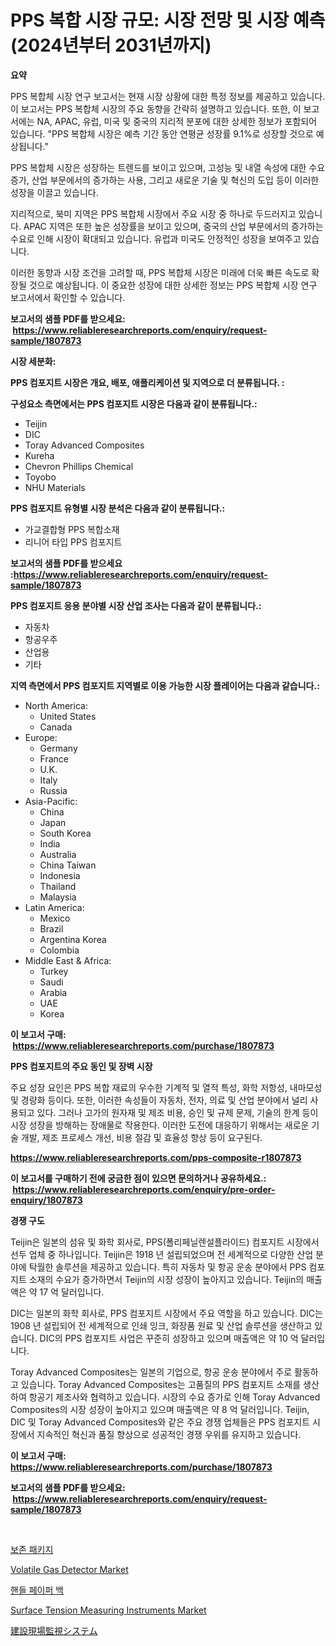 <p><h1>PPS 복합 시장 규모: 시장 전망 및 시장 예측 (2024년부터 2031년까지)</h1></p><p><strong>요약</strong></p>
<p><p>PPS 복합체 시장 연구 보고서는 현재 시장 상황에 대한 특정 정보를 제공하고 있습니다. 이 보고서는 PPS 복합체 시장의 주요 동향을 간략히 설명하고 있습니다. 또한, 이 보고서에는  NA, APAC, 유럽, 미국 및 중국의 지리적 분포에 대한 상세한 정보가 포함되어 있습니다. "PPS 복합체 시장은 예측 기간 동안 연평균 성장률 9.1%로 성장할 것으로 예상됩니다."</p><p>PPS 복합체 시장은 성장하는 트렌드를 보이고 있으며, 고성능 및 내열 속성에 대한 수요 증가, 산업 부문에서의 증가하는 사용, 그리고 새로운 기술 및 혁신의 도입 등이 이러한 성장을 이끌고 있습니다.</p><p>지리적으로, 북미 지역은 PPS 복합체 시장에서 주요 시장 중 하나로 두드러지고 있습니다. APAC 지역은 또한 높은 성장률을 보이고 있으며, 중국의 산업 부문에서의 증가하는 수요로 인해 시장이 확대되고 있습니다. 유럽과 미국도 안정적인 성장을 보여주고 있습니다.</p><p>이러한 동향과 시장 조건을 고려할 때, PPS 복합체 시장은 미래에 더욱 빠른 속도로 확장될 것으로 예상됩니다. 이 중요한 성장에 대한 상세한 정보는 PPS 복합체 시장 연구 보고서에서 확인할 수 있습니다.</p></p>
<p><strong>보고서의 샘플 PDF를 받으세요: &nbsp;<a href="https://www.reliableresearchreports.com/enquiry/request-sample/1807873">https://www.reliableresearchreports.com/enquiry/request-sample/1807873</a></strong></p>
<p><strong>시장 세분화:</strong></p>
<p><strong> PPS 컴포지트 시장은 개요, 배포, 애플리케이션 및 지역으로 더 분류됩니다. :</strong></p>
<p><strong>구성요소 측면에서는 PPS 컴포지트 시장은 다음과 같이 분류됩니다.:</strong></p>
<p><ul><li>Teijin</li><li>DIC</li><li>Toray Advanced Composites</li><li>Kureha</li><li>Chevron Phillips Chemical</li><li>Toyobo</li><li>NHU Materials</li></ul></p>
<p><strong> PPS 컴포지트 유형별 시장 분석은 다음과 같이 분류됩니다.:</strong></p>
<p><ul><li>가교결합형 PPS 복합소재</li><li>리니어 타입 PPS 컴포지트</li></ul></p>
<p><strong>보고서의 샘플 PDF를 받으세요 :<a href="https://www.reliableresearchreports.com/enquiry/request-sample/1807873">https://www.reliableresearchreports.com/enquiry/request-sample/1807873</a></strong></p>
<p><strong> PPS 컴포지트 응용 분야별 시장 산업 조사는 다음과 같이 분류됩니다.:</strong></p>
<p><ul><li>자동차</li><li>항공우주</li><li>산업용</li><li>기타</li></ul></p>
<p><strong>지역 측면에서 PPS 컴포지트 지역별로 이용 가능한 시장 플레이어는 다음과 같습니다.:</strong></p>
<p><ul>
    <li>
        North America:
        <ul>
            <li>United States</li>
            <li>Canada</li>
        </ul>
    </li>
    <li>
        Europe:
        <ul>
            <li>Germany</li>
            <li>France</li>
            <li>U.K.</li>
            <li>Italy</li>
            <li>Russia</li>
        </ul>
    </li>
    <li>
        Asia-Pacific:
        <ul>
            <li>China</li>
            <li>Japan</li>
            <li>South Korea</li>
            <li>India</li>
            <li>Australia</li>
            <li>China Taiwan</li>
            <li>Indonesia</li>
            <li>Thailand</li>
            <li>Malaysia</li>
        </ul>
    </li>
    <li>
        Latin America:
        <ul>
            <li>Mexico</li>
            <li>Brazil</li>
            <li>Argentina Korea</li>
            <li>Colombia</li>
        </ul>
    </li>
    <li>
        Middle East & Africa:
        <ul>
            <li>Turkey</li>
            <li>Saudi</li>
            <li>Arabia</li>
            <li>UAE</li>
            <li>Korea</li>
        </ul>
    </li>
    </ul></p>
<p><strong>이 보고서 구매: &nbsp;<a href="https://www.reliableresearchreports.com/purchase/1807873">https://www.reliableresearchreports.com/purchase/1807873</a></strong></p>
<p><strong>PPS 컴포지트의 주요 동인 및 장벽 시장</strong></p>
<p><p>주요 성장 요인은 PPS 복합 재료의 우수한 기계적 및 열적 특성, 화학 저항성, 내마모성 및 경량화 등이다. 또한, 이러한 속성들이 자동차, 전자, 의료 및 산업 분야에서 널리 사용되고 있다. 그러나 고가의 원자재 및 제조 비용, 승인 및 규제 문제, 기술의 한계 등이 시장 성장을 방해하는 장애물로 작용한다. 이러한 도전에 대응하기 위해서는 새로운 기술 개발, 제조 프로세스 개선, 비용 절감 및 효율성 향상 등이 요구된다.</p></p>
<p><strong><a href="https://www.reliableresearchreports.com/pps-composite-r1807873">https://www.reliableresearchreports.com/pps-composite-r1807873</a></strong></p>
<p><strong>이 보고서를 구매하기 전에 궁금한 점이 있으면 문의하거나 공유하세요.: &nbsp;<a href="https://www.reliableresearchreports.com/enquiry/pre-order-enquiry/1807873">https://www.reliableresearchreports.com/enquiry/pre-order-enquiry/1807873</a></strong></p>
<p><strong>경쟁 구도</strong></p>
<p><p>Teijin은 일본의 섬유 및 화학 회사로, PPS(폴리페닐렌설플라이드) 컴포지트 시장에서 선두 업체 중 하나입니다. Teijin은 1918 년 설립되었으며 전 세계적으로 다양한 산업 분야에 탁월한 솔루션을 제공하고 있습니다. 특히 자동차 및 항공 운송 분야에서 PPS 컴포지트 소재의 수요가 증가하면서 Teijin의 시장 성장이 높아지고 있습니다. Teijin의 매출액은 약 17 억 달러입니다.</p><p>DIC는 일본의 화학 회사로, PPS 컴포지트 시장에서 주요 역할을 하고 있습니다. DIC는 1908 년 설립되어 전 세계적으로 인쇄 잉크, 화장품 원료 및 산업 솔루션을 생산하고 있습니다. DIC의 PPS 컴포지트 사업은 꾸준히 성장하고 있으며 매출액은 약 10 억 달러입니다.</p><p>Toray Advanced Composites는 일본의 기업으로, 항공 운송 분야에서 주로 활동하고 있습니다. Toray Advanced Composites는 고품질의 PPS 컴포지트 소재를 생산하여 항공기 제조사와 협력하고 있습니다. 시장의 수요 증가로 인해 Toray Advanced Composites의 시장 성장이 높아지고 있으며 매출액은 약 8 억 달러입니다. Teijin, DIC 및 Toray Advanced Composites와 같은 주요 경쟁 업체들은 PPS 컴포지트 시장에서 지속적인 혁신과 품질 향상으로 성공적인 경쟁 우위를 유지하고 있습니다.</p></p>
<p><strong>이 보고서 구매: &nbsp; <a href="https://www.reliableresearchreports.com/purchase/1807873">https://www.reliableresearchreports.com/purchase/1807873</a></strong></p>
<p><strong>보고서의 샘플 PDF를 받으세요: &nbsp;<a href="https://www.reliableresearchreports.com/enquiry/request-sample/1807873">https://www.reliableresearchreports.com/enquiry/request-sample/1807873</a></strong><strong></strong></p>
<p>&nbsp;</p>
<p><p><a href="https://github.com/JackieFauhey9089475/Market-Research-Report-List-1/blob/main/630122039046.md">보존 패키지</a></p><p><a href="https://github.com/julyju69/Market-Research-Report-List-3/blob/main/volatile-gas-detector-market.md">Volatile Gas Detector Market</a></p><p><a href="https://github.com/Howaoole34545/Market-Research-Report-List-1/blob/main/895779839045.md">핸들 페이퍼 백</a></p><p><a href="https://github.com/gdfhhhj/Market-Research-Report-List-4/blob/main/surface-tension-measuring-instruments-market.md">Surface Tension Measuring Instruments Market</a></p><p><a href="https://github.com/AaronVargas43/Market-Research-Report-List-1/blob/main/941010442601.md">建設現場監視システム</a></p></p>